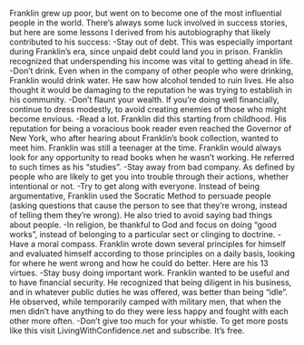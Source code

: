Franklin grew up poor, but went on to become one of the most influential people in the world. There’s always some luck involved in success stories, but here are some lessons I derived from his autobiography that likely contributed to his success:
-Stay out of debt. This was especially important during Franklin’s era, since unpaid debt could land you in prison. Franklin recognized that underspending his income was vital to getting ahead in life.
-Don’t drink. Even when in the company of other people who were drinking, Franklin would drink water. He saw how alcohol tended to ruin lives. He also thought it would be damaging to the reputation he was trying to establish in his community.
-Don’t flaunt your wealth. If you’re doing well financially, continue to dress modestly, to avoid creating enemies of those who might become envious.
-Read a lot. Franklin did this starting from childhood. His reputation for being a voracious book reader even reached the Governor of New York, who after hearing about Franklin’s book collection, wanted to meet him. Franklin was still a teenager at the time. Franklin would always look for any opportunity to read books when he wasn’t working. He referred to such times as his “studies”.
-Stay away from bad company. As defined by people who are likely to get you into trouble through their actions, whether intentional or not.
-Try to get along with everyone. Instead of being argumentative, Franklin used the Socratic Method to persuade people (asking questions that cause the person to see that they’re wrong, instead of telling them they’re wrong). He also tried to avoid saying bad things about people.
-In religion, be thankful to God and focus on doing “good works”, instead of belonging to a particular sect or clinging to doctrine.
-Have a moral compass. Franklin wrote down several principles for himself and evaluated himself according to those principles on a daily basis, looking for where he went wrong and how he could do better. Here are his 13 virtues.
-Stay busy doing important work. Franklin wanted to be useful and to have financial security. He recognized that being diligent in his business, and in whatever public duties he was offered, was better than being “idle”. He observed, while temporarily camped with military men, that when the men didn’t have anything to do they were less happy and fought with each other more often.
-Don’t give too much for your whistle.
To get more posts like this visit LivingWithConfidence.net and subscribe. It’s free.